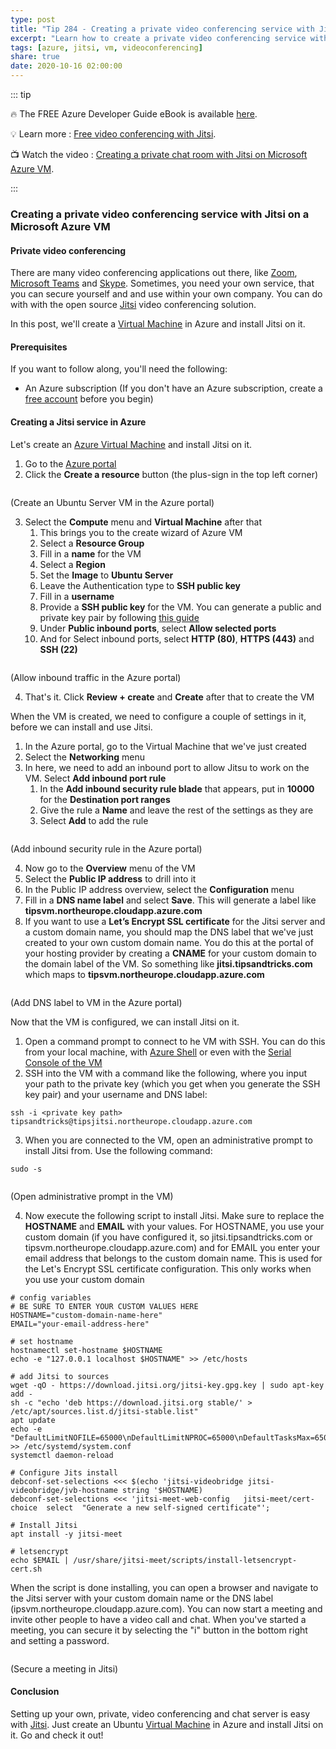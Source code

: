 ```yaml
---
type: post
title: "Tip 284 - Creating a private video conferencing service with Jitsi on a Microsoft Azure VM"
excerpt: "Learn how to create a private video conferencing service with Jitsi on a Microsoft Azure VM"
tags: [azure, jitsi, vm, videoconferencing]
share: true
date: 2020-10-16 02:00:00
---
```


::: tip 

:fire:  The FREE Azure Developer Guide eBook is available [here](http://aka.ms/azuredevebook?WT.mc_id=docs-azuredevtips-azureappsdev).

:bulb: Learn more : [Free video conferencing with Jitsi](https://jitsi.org/?WT.mc_id=other-azuredevtips-azureappsdev). 

:tv: Watch the video : [Creating a private chat room with Jitsi on Microsoft Azure VM](https://youtu.be/d0EnH6-Z4Ns?WT.mc_id=youtube-azuredevtips-azureappsdev).

:::

### Creating a private video conferencing service with Jitsi on a Microsoft Azure VM

#### Private video conferencing
There are many video conferencing applications out there, like [Zoom](https://zoom.us/?WT.mc_id=other-azuredevtips-azureappsdev), [Microsoft Teams](https://www.microsoft.com/microsoft-365/microsoft-teams/download-app?WT.mc_id=microsoft-azuredevtips-azureappsdev
) and [Skype](https://www.skype.com/?WT.mc_id=other-azuredevtips-azureappsdev). Sometimes, you need your own service, that you can secure yourself and and use within your own company. You can do with with the open source [Jitsi](https://jitsi.org/?WT.mc_id=other-azuredevtips-azureappsdev) video conferencing solution.

In this post, we'll create a [Virtual Machine](https://azure.microsoft.com/services/virtual-machines?WT.mc_id=azure-azuredevtips-azureappsdev) in Azure and install Jitsi on it. 

#### Prerequisites
If you want to follow along, you'll need the following:
* An Azure subscription (If you don't have an Azure subscription, create a [free account](https://azure.microsoft.com/free/?WT.mc_id=azure-azuredevtips-azureappsdev) before you begin)

#### Creating a Jitsi service in Azure
Let's create an [Azure Virtual Machine](https://azure.microsoft.com/services/virtual-machines?WT.mc_id=azure-azuredevtips-azureappsdev) and install Jitsi on it.

1. Go to the [Azure portal](https://portal.azure.com/?WT.mc_id=azure-azuredevtips-azureappsdev)
2. Click the **Create a resource** button (the plus-sign in the top left corner)

<img :src="$withBase('/files/70vmcreate1.png')">

(Create an Ubuntu Server VM in the Azure portal)

3. Select the **Compute** menu and **Virtual Machine** after that
   1. This brings you to the create wizard of Azure VM
   2. Select a **Resource Group**
   3. Fill in a **name** for the VM
   4. Select a **Region**
   5. Set the **Image** to **Ubuntu Server**
   6. Leave the Authentication type to **SSH public key**
   7. Fill in a **username**
   8. Provide a **SSH public key** for the VM. You can generate a public and private key pair by following [this guide](https://docs.microsoft.com/azure/virtual-machines/linux/mac-create-ssh-keys?WT.mc_id=docs-azuredevtips-azureappsdev)
   9. Under **Public inbound ports**, select **Allow selected ports**
   10. And for Select inbound ports, select **HTTP (80)**, **HTTPS (443)** and **SSH (22)**

<img :src="$withBase('/files/70vmcreate2.png')">

(Allow inbound traffic in the Azure portal)

4. That's it. Click **Review + create** and **Create** after that to create the VM

When the VM is created, we need to configure a couple of settings in it, before we can install and use Jitsi.

1. In the Azure portal, go to the Virtual Machine that we've just created
2. Select the **Networking** menu
3. In here, we need to add an inbound port to allow Jitsu to work on the VM. Select **Add inbound port rule**
    1. In the **Add inbound security rule blade** that appears, put in **10000** for the **Destination port ranges**
    2. Give the rule a **Name** and leave the rest of the settings as they are
    3. Select **Add** to add the rule

<img :src="$withBase('/files/70jitsiport.png')">

(Add inbound security rule in the Azure portal)

4. Now go to the **Overview** menu of the VM
5. Select the **Public IP address** to drill into it
6. In the Public IP address overview, select the **Configuration** menu
7. Fill in a **DNS name label** and select **Save**. This will generate a label like **tipsvm.northeurope.cloudapp.azure.com**
8. If you want to use a **Let’s Encrypt SSL certificate** for the Jitsi server and a custom domain name, you should map the DNS label that we've just created to your own custom domain name. You do this at the portal of your hosting provider by creating a **CNAME** for your custom domain to the domain label of the VM. So something like **jitsi.tipsandtricks.com** which maps to **tipsvm.northeurope.cloudapp.azure.com**

<img :src="$withBase('/files/70adddnslabel.png')">

(Add DNS label to VM in the Azure portal)

Now that the VM is configured, we can install Jitsi on it.
1. Open a command prompt to connect to he VM with SSH. You can do this from your local machine, with [Azure Shell](https://shell.azure.com/?WT.mc_id=azure-azuredevtips-azureappsdev) or even with the [Serial Console of the VM](https://docs.microsoft.com/azure/virtual-machines/troubleshooting/serial-console-windows?WT.mc_id=docs-azuredevtips-azureappsdev)
2. SSH into the VM with a command like the following, where you input your path to the private key (which you get when you generate the SSH key pair) and your username and DNS label:
```
ssh -i <private key path> tipsandtricks@tipsjitsi.northeurope.cloudapp.azure.com
```
3. When you are connected to the VM, open an administrative prompt to install Jitsi from. Use the following command:
```
sudo -s
```

<img :src="$withBase('/files/70sudo.png')">

(Open administrative prompt in the VM)

4. Now execute the following script to install Jitsi. Make sure to replace the **HOSTNAME** and **EMAIL** with your values. For HOSTNAME, you use your custom domain (if you have configured it, so jitsi.tipsandtricks.com or tipsvm.northeurope.cloudapp.azure.com) and for EMAIL you enter your email address that belongs to the custom domain name. This is used for the Let's Encrypt SSL certificate configuration. This only works when you use your custom domain

```
# config variables
# BE SURE TO ENTER YOUR CUSTOM VALUES HERE
HOSTNAME="custom-domain-name-here"
EMAIL="your-email-address-here"
 
# set hostname
hostnamectl set-hostname $HOSTNAME
echo -e "127.0.0.1 localhost $HOSTNAME" >> /etc/hosts
 
# add Jitsi to sources
wget -qO - https://download.jitsi.org/jitsi-key.gpg.key | sudo apt-key add -
sh -c "echo 'deb https://download.jitsi.org stable/' > /etc/apt/sources.list.d/jitsi-stable.list"
apt update 
echo -e "DefaultLimitNOFILE=65000\nDefaultLimitNPROC=65000\nDefaultTasksMax=65000" >> /etc/systemd/system.conf
systemctl daemon-reload
 
# Configure Jits install
debconf-set-selections <<< $(echo 'jitsi-videobridge jitsi-videobridge/jvb-hostname string '$HOSTNAME)
debconf-set-selections <<< 'jitsi-meet-web-config   jitsi-meet/cert-choice  select  "Generate a new self-signed certificate"';
 
# Install Jitsi 
apt install -y jitsi-meet
 
# letsencrypt
echo $EMAIL | /usr/share/jitsi-meet/scripts/install-letsencrypt-cert.sh
```

When the script is done installing, you can open a browser and navigate to the Jitsi server with your custom domain name or the DNS label (ipsvm.northeurope.cloudapp.azure.com).
You can now start a meeting and invite other people to have a video call and chat. When you've started a meeting, you can secure it by selecting the "i" button in the bottom right and setting a password. 

<img :src="$withBase('/files/70addpassword.png')">

(Secure a meeting in Jitsi)

#### Conclusion
Setting up your own, private, video conferencing and chat server is easy with [Jitsi](https://jitsi.org/?WT.mc_id=other-azuredevtips-azureappsdev). Just create an Ubuntu [Virtual Machine](https://azure.microsoft.com/services/virtual-machines?WT.mc_id=azure-azuredevtips-azureappsdev) in Azure and install Jitsi on it. Go and check it out! 